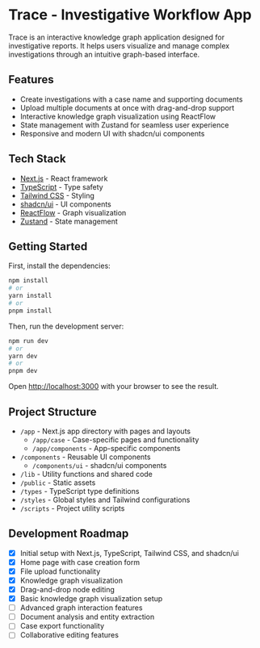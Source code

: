 # Trace - Investigative Workflow App

Trace is an interactive knowledge graph application designed for investigative reports. It helps users visualize and manage complex investigations through an intuitive graph-based interface.

## Features

- Create investigations with a case name and supporting documents
- Upload multiple documents at once with drag-and-drop support
- Interactive knowledge graph visualization using ReactFlow
- State management with Zustand for seamless user experience
- Responsive and modern UI with shadcn/ui components

## Tech Stack

- [Next.js](https://nextjs.org/) - React framework
- [TypeScript](https://www.typescriptlang.org/) - Type safety
- [Tailwind CSS](https://tailwindcss.com/) - Styling
- [shadcn/ui](https://ui.shadcn.com/) - UI components
- [ReactFlow](https://reactflow.dev/) - Graph visualization
- [Zustand](https://zustand-demo.pmnd.rs/) - State management

## Getting Started

First, install the dependencies:

```bash
npm install
# or
yarn install
# or
pnpm install
```

Then, run the development server:

```bash
npm run dev
# or
yarn dev
# or
pnpm dev
```

Open [http://localhost:3000](http://localhost:3000) with your browser to see the result.

## Project Structure

- `/app` - Next.js app directory with pages and layouts
  - `/app/case` - Case-specific pages and functionality
  - `/app/components` - App-specific components
- `/components` - Reusable UI components
  - `/components/ui` - shadcn/ui components
- `/lib` - Utility functions and shared code
- `/public` - Static assets
- `/types` - TypeScript type definitions
- `/styles` - Global styles and Tailwind configurations
- `/scripts` - Project utility scripts

## Development Roadmap

- [x] Initial setup with Next.js, TypeScript, Tailwind CSS, and shadcn/ui
- [x] Home page with case creation form
- [x] File upload functionality
- [x] Knowledge graph visualization
- [x] Drag-and-drop node editing
- [x] Basic knowledge graph visualization setup
- [ ] Advanced graph interaction features
- [ ] Document analysis and entity extraction
- [ ] Case export functionality
- [ ] Collaborative editing features 